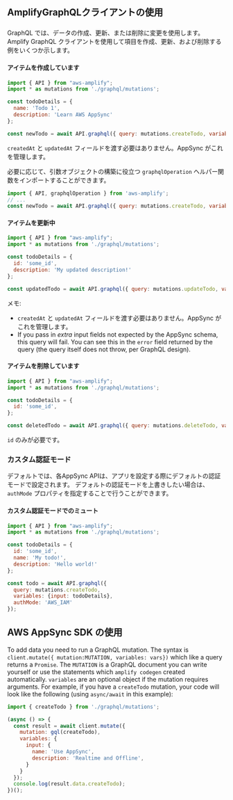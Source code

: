 ## AmplifyGraphQLクライアントの使用

### <unk>

GraphQL では、データの作成、更新、または削除に変更を使用します。 Amplify GraphQL クライアントを使用して項目を作成、更新、および削除する例をいくつか示します。

#### アイテムを作成しています

```javascript
import { API } from "aws-amplify";
import * as mutations from './graphql/mutations';

const todoDetails = {
  name: 'Todo 1',
  description: 'Learn AWS AppSync'
};

const newTodo = await API.graphql({ query: mutations.createTodo, variables: {input: todoDetails}}));
```

`createdAt` と `updatedAt` フィールドを渡す必要はありません。AppSync がこれを管理します。

必要に応じて、引数オブジェクトの構築に役立つ `graphqlOperation` ヘルパー関数をインポートすることができます。

```javascript
import { API, graphqlOperation } from 'aws-amplify';
// ...
const newTodo = await API.graphql({ query: mutations.createTodo, variables: {input: todoDetails}})); // 上記の例
```

#### アイテムを更新中

```javascript
import { API } from "aws-amplify";
import * as mutations from './graphql/mutations';

const todoDetails = {
  id: 'some_id',
  description: 'My updated description!'
};

const updatedTodo = await API.graphql({ query: mutations.updateTodo, variables: {input: todoDetails}}));
```

メモ:

- `createdAt` と `updatedAt` フィールドを渡す必要はありません。AppSync がこれを管理します。
- If you pass in *extra* input fields not expected by the AppSync schema, this query will fail. You can see this in the `error` field returned by the query (the query itself does not throw, per GraphQL design).

#### アイテムを削除しています

```javascript
import { API } from "aws-amplify";
import * as mutations from './graphql/mutations';

const todoDetails = {
  id: 'some_id',
};

const deletedTodo = await API.graphql({ query: mutations.deleteTodo, variables: {input: todoDetails}}));
```

`id` のみが必要です。

### カスタム認証モード

デフォルトでは、各AppSync APIは、アプリを設定する際にデフォルトの認証モードで設定されます。 デフォルトの認証モードを上書きしたい場合は、 `authMode` プロパティを指定することで行うことができます。

#### カスタム認証モードでのミュート

```js
import { API } from "aws-amplify";
import * as mutations from './graphql/mutations';

const todoDetails = {
  id: 'some_id',
  name: 'My todo!',
  description: 'Hello world!'
};

const todo = await API.graphql({
  query: mutations.createTodo,
  variables: {input: todoDetails},
  authMode: 'AWS_IAM'
});
```

## AWS AppSync SDK の使用

To add data you need to run a GraphQL mutation. The syntax is `client.mutate({ mutation:MUTATION, variables: vars})` which like a query returns a `Promise`. The `MUTATION` is a GraphQL document you can write yourself or use the statements which `amplify codegen` created automatically. `variables` are an optional object if the mutation requires arguments. For example, if you have a `createTodo` mutation, your code will look like the following (using `async/await` in this example):

```javascript
import { createTodo } from './graphql/mutations';

(async () => {
  const result = await client.mutate({
    mutation: gql(createTodo),
    variables: {
      input: {
        name: 'Use AppSync',
        description: 'Realtime and Offline',
      }
    }
  });
  console.log(result.data.createTodo);
})();
```
